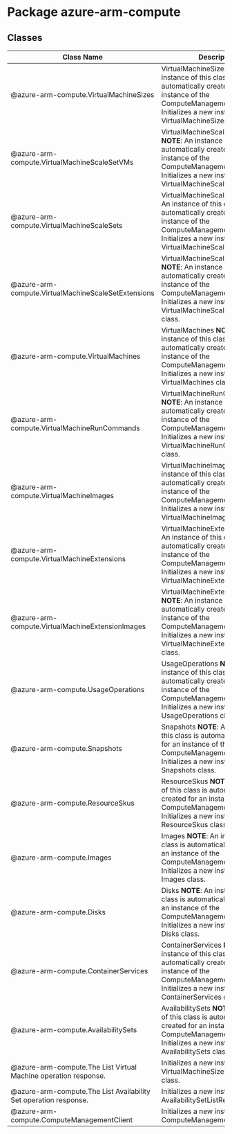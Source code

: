 # Package azure-arm-compute
## Classes
| Class Name | Description |
|---|---|
| @azure-arm-compute.VirtualMachineSizes |VirtualMachineSizes __NOTE__: An instance of this class is automatically created for an instance of the ComputeManagementClient. Initializes a new instance of the VirtualMachineSizes class.|
| @azure-arm-compute.VirtualMachineScaleSetVMs |VirtualMachineScaleSetVMs __NOTE__: An instance of this class is automatically created for an instance of the ComputeManagementClient. Initializes a new instance of the VirtualMachineScaleSetVMs class.|
| @azure-arm-compute.VirtualMachineScaleSets |VirtualMachineScaleSets __NOTE__: An instance of this class is automatically created for an instance of the ComputeManagementClient. Initializes a new instance of the VirtualMachineScaleSets class.|
| @azure-arm-compute.VirtualMachineScaleSetExtensions |VirtualMachineScaleSetExtensions __NOTE__: An instance of this class is automatically created for an instance of the ComputeManagementClient. Initializes a new instance of the VirtualMachineScaleSetExtensions class.|
| @azure-arm-compute.VirtualMachines |VirtualMachines __NOTE__: An instance of this class is automatically created for an instance of the ComputeManagementClient. Initializes a new instance of the VirtualMachines class.|
| @azure-arm-compute.VirtualMachineRunCommands |VirtualMachineRunCommands __NOTE__: An instance of this class is automatically created for an instance of the ComputeManagementClient. Initializes a new instance of the VirtualMachineRunCommands class.|
| @azure-arm-compute.VirtualMachineImages |VirtualMachineImages __NOTE__: An instance of this class is automatically created for an instance of the ComputeManagementClient. Initializes a new instance of the VirtualMachineImages class.|
| @azure-arm-compute.VirtualMachineExtensions |VirtualMachineExtensions __NOTE__: An instance of this class is automatically created for an instance of the ComputeManagementClient. Initializes a new instance of the VirtualMachineExtensions class.|
| @azure-arm-compute.VirtualMachineExtensionImages |VirtualMachineExtensionImages __NOTE__: An instance of this class is automatically created for an instance of the ComputeManagementClient. Initializes a new instance of the VirtualMachineExtensionImages class.|
| @azure-arm-compute.UsageOperations |UsageOperations __NOTE__: An instance of this class is automatically created for an instance of the ComputeManagementClient. Initializes a new instance of the UsageOperations class.|
| @azure-arm-compute.Snapshots |Snapshots __NOTE__: An instance of this class is automatically created for an instance of the ComputeManagementClient. Initializes a new instance of the Snapshots class.|
| @azure-arm-compute.ResourceSkus |ResourceSkus __NOTE__: An instance of this class is automatically created for an instance of the ComputeManagementClient. Initializes a new instance of the ResourceSkus class.|
| @azure-arm-compute.Images |Images __NOTE__: An instance of this class is automatically created for an instance of the ComputeManagementClient. Initializes a new instance of the Images class.|
| @azure-arm-compute.Disks |Disks __NOTE__: An instance of this class is automatically created for an instance of the ComputeManagementClient. Initializes a new instance of the Disks class.|
| @azure-arm-compute.ContainerServices |ContainerServices __NOTE__: An instance of this class is automatically created for an instance of the ComputeManagementClient. Initializes a new instance of the ContainerServices class.|
| @azure-arm-compute.AvailabilitySets |AvailabilitySets __NOTE__: An instance of this class is automatically created for an instance of the ComputeManagementClient. Initializes a new instance of the AvailabilitySets class.|
| @azure-arm-compute.The List Virtual Machine operation response. |Initializes a new instance of the VirtualMachineSizeListResult class.|
| @azure-arm-compute.The List Availability Set operation response. |Initializes a new instance of the AvailabilitySetListResult class.|
| @azure-arm-compute.ComputeManagementClient |Initializes a new instance of the ComputeManagementClient class.|
